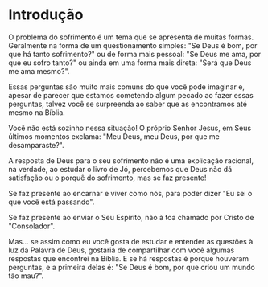 # Introdução

O problema do sofrimento é um tema que se apresenta de muitas formas. Geralmente na forma de um questionamento simples: "Se Deus é bom, por que há tanto sofrimento?" ou de forma mais pessoal: "Se Deus me ama, por que eu sofro tanto?" ou ainda em uma forma mais direta: "Será que Deus me ama mesmo?".

Essas perguntas são muito mais comuns do que você pode imaginar e, apesar de parecer que estamos cometendo algum pecado ao fazer essas perguntas, talvez você se surpreenda ao saber que as encontramos até mesmo na Bíblia.

Você não está sozinho nessa situação! O próprio Senhor Jesus, em Seus últimos momentos exclama: "Meu Deus, meu Deus, por que me desamparaste?".

A resposta de Deus para o seu sofrimento não é uma explicação racional, na verdade, ao estudar o livro de Jó, percebemos que Deus não dá satisfação ou o porquê do sofrimento, mas se faz presente! 

Se faz presente ao encarnar e viver como nós, para poder dizer "Eu sei o que você está passando".

Se faz presente ao enviar o Seu Espírito, não à toa chamado por Cristo de "Consolador".

Mas... se assim como eu você gosta de estudar e entender as questões à luz da Palavra de Deus, gostaria de compartilhar com você algumas respostas que encontrei na Bíblia. E se há respostas é porque houveram perguntas, e a primeira delas é: "Se Deus é bom, por que criou um mundo tão mau?".